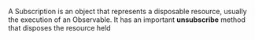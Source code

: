 A Subscription is an object that represents a disposable resource, usually the execution of an Observable.
It has an important **unsubscribe** method that disposes the resource held 